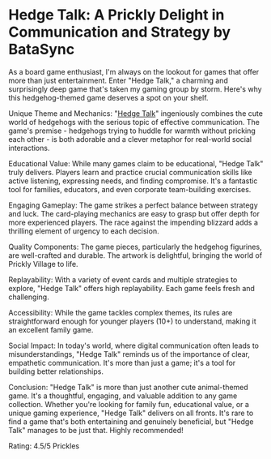# Hedge Talk: A Prickly Delight in Communication and Strategy by BataSync

As a board game enthusiast, I'm always on the lookout for games that offer more than just entertainment. Enter "Hedge Talk," a charming and surprisingly deep game that's taken my gaming group by storm. Here's why this hedgehog-themed game deserves a spot on your shelf.

Unique Theme and Mechanics:
"[Hedge Talk](batasync.com)" ingeniously combines the cute world of hedgehogs with the serious topic of effective communication. The game's premise - hedgehogs trying to huddle for warmth without pricking each other - is both adorable and a clever metaphor for real-world social interactions.

Educational Value:
While many games claim to be educational, "Hedge Talk" truly delivers. Players learn and practice crucial communication skills like active listening, expressing needs, and finding compromise. It's a fantastic tool for families, educators, and even corporate team-building exercises.

Engaging Gameplay:
The game strikes a perfect balance between strategy and luck. The card-playing mechanics are easy to grasp but offer depth for more experienced players. The race against the impending blizzard adds a thrilling element of urgency to each decision.

Quality Components:
The game pieces, particularly the hedgehog figurines, are well-crafted and durable. The artwork is delightful, bringing the world of Prickly Village to life.

Replayability:
With a variety of event cards and multiple strategies to explore, "Hedge Talk" offers high replayability. Each game feels fresh and challenging.

Accessibility:
While the game tackles complex themes, its rules are straightforward enough for younger players (10+) to understand, making it an excellent family game.

Social Impact:
In today's world, where digital communication often leads to misunderstandings, "Hedge Talk" reminds us of the importance of clear, empathetic communication. It's more than just a game; it's a tool for building better relationships.

Conclusion:
"Hedge Talk" is more than just another cute animal-themed game. It's a thoughtful, engaging, and valuable addition to any game collection. Whether you're looking for family fun, educational value, or a unique gaming experience, "Hedge Talk" delivers on all fronts. It's rare to find a game that's both entertaining and genuinely beneficial, but "Hedge Talk" manages to be just that. Highly recommended!

Rating: 4.5/5 Prickles